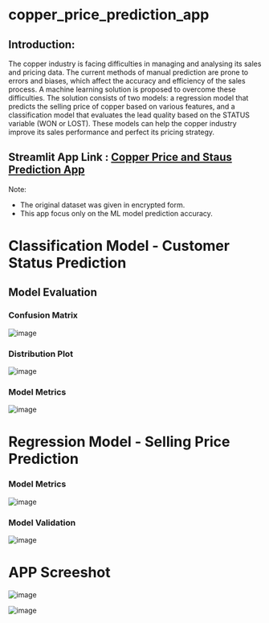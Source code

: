 # copper_price_prediction_app

## **Introduction:**
The copper industry is facing difficulties in managing and analysing its sales and pricing data. The current methods of manual prediction are prone to errors and biases, which affect the accuracy and efficiency of the sales process. A machine learning solution is proposed to overcome these difficulties. The solution consists of two models: a regression model that predicts the selling price of copper based on various features, and a classification model that evaluates the lead quality based on the STATUS variable (WON or LOST). These models can help the copper industry improve its sales performance and perfect its pricing strategy.

## **Streamlit App Link :** [Copper Price and Staus Prediction App](https://copperpriceprediction.streamlit.app/)

Note: 
* The original dataset was given in encrypted form.  
* This app focus only on the ML model prediction accuracy.

# **Classification Model - Customer Status Prediction**

## **Model Evaluation**

### **Confusion Matrix**



![image](https://github.com/VivekS-DS/copper_price_prediction_app/assets/141803391/33806afc-e4f4-499d-8f80-a41ef52b2b93)


### **Distribution Plot**

![image](https://github.com/VivekS-DS/copper_price_prediction_app/assets/141803391/69c74b69-5a0c-44c0-a7ca-375960ea4184)


### **Model Metrics**


![image](https://github.com/VivekS-DS/copper_price_prediction_app/assets/141803391/a6f9bcb8-73c2-49b8-ba04-e80f090ed9a2)


# **Regression Model - Selling Price Prediction**

### **Model Metrics**

![image](https://github.com/VivekS-DS/copper_price_prediction_app/assets/141803391/30ba8ff8-cdbb-4e06-9272-5ac4b593fecd)

### **Model Validation**

![image](https://github.com/VivekS-DS/copper_price_prediction_app/assets/141803391/f5e83652-14fd-472c-ae81-1fd4ad447d2c)

# **APP Screeshot**
![image](https://github.com/VivekS-DS/copper_price_prediction_app/assets/141803391/8aeafeaa-e45d-4b1b-8af0-1ca0481e815f)

![image](https://github.com/VivekS-DS/copper_price_prediction_app/assets/141803391/cd94c220-ac85-4198-94ac-c3e7819d7097)

